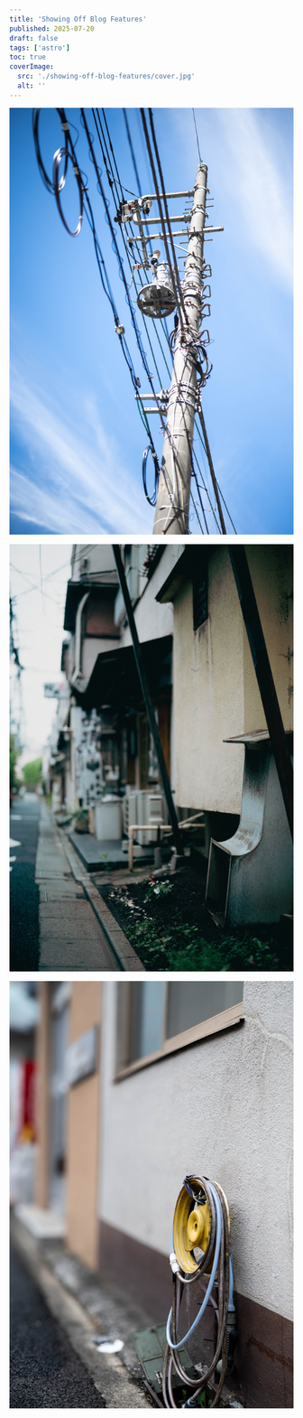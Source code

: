 ```yaml
---
title: 'Showing Off Blog Features'
published: 2025-07-20
draft: false
tags: ['astro']
toc: true
coverImage:
  src: './showing-off-blog-features/cover.jpg'
  alt: ''
---
```

![](_assets/DSC_0612%205.jpg)

![](_assets/DSC_0609.jpg)

![](_assets/DSC_0607.jpg)

